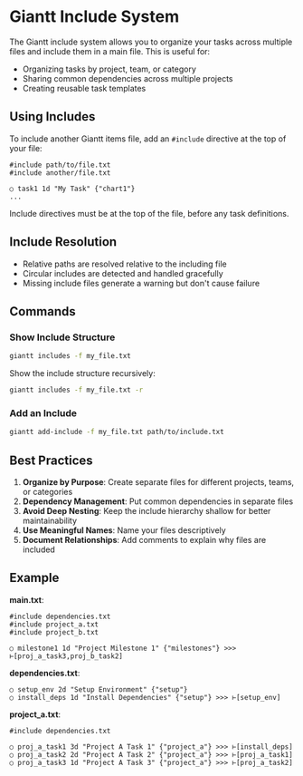 # Giantt Include System

The Giantt include system allows you to organize your tasks across multiple files and include them in a main file. This is useful for:

- Organizing tasks by project, team, or category
- Sharing common dependencies across multiple projects
- Creating reusable task templates

## Using Includes

To include another Giantt items file, add an `#include` directive at the top of your file:

```
#include path/to/file.txt
#include another/file.txt

○ task1 1d "My Task" {"chart1"}
...
```

Include directives must be at the top of the file, before any task definitions.

## Include Resolution

- Relative paths are resolved relative to the including file
- Circular includes are detected and handled gracefully
- Missing include files generate a warning but don't cause failure

## Commands

### Show Include Structure

```bash
giantt includes -f my_file.txt
```

Show the include structure recursively:

```bash
giantt includes -f my_file.txt -r
```

### Add an Include

```bash
giantt add-include -f my_file.txt path/to/include.txt
```

## Best Practices

1. **Organize by Purpose**: Create separate files for different projects, teams, or categories
2. **Dependency Management**: Put common dependencies in separate files
3. **Avoid Deep Nesting**: Keep the include hierarchy shallow for better maintainability
4. **Use Meaningful Names**: Name your files descriptively
5. **Document Relationships**: Add comments to explain why files are included

## Example

**main.txt**:
```
#include dependencies.txt
#include project_a.txt
#include project_b.txt

○ milestone1 1d "Project Milestone 1" {"milestones"} >>> ⊢[proj_a_task3,proj_b_task2]
```

**dependencies.txt**:
```
○ setup_env 2d "Setup Environment" {"setup"}
○ install_deps 1d "Install Dependencies" {"setup"} >>> ⊢[setup_env]
```

**project_a.txt**:
```
#include dependencies.txt

○ proj_a_task1 3d "Project A Task 1" {"project_a"} >>> ⊢[install_deps]
○ proj_a_task2 2d "Project A Task 2" {"project_a"} >>> ⊢[proj_a_task1]
○ proj_a_task3 1d "Project A Task 3" {"project_a"} >>> ⊢[proj_a_task2]
```

